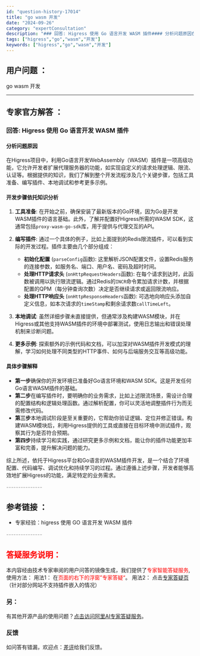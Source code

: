 ```yaml
---
id: "question-history-17014"
title: "go wasm 开发"
date: "2024-09-26"
category: "expertConsultation"
description: "### 回答: Higress 使用 Go 语言开发 WASM 插件#### 分析问题原因在Higress项目中，利用Go语言开发WebAssembly（WASM）插件是一项高级功能，它允许开发者扩展代理服务器的功能，如实现自定义的请求处理逻辑、限流、认证等。根据提供的知识，我们了解到整个开发流程涉"
tags: ["higress","go","wasm","开发"]
keywords: ["higress","go","wasm","开发"]
---
```


## 用户问题 ： 
 go wasm 开发  

---------------
## 专家官方解答 ：

### 回答: Higress 使用 Go 语言开发 WASM 插件

#### 分析问题原因
在Higress项目中，利用Go语言开发WebAssembly（WASM）插件是一项高级功能，它允许开发者扩展代理服务器的功能，如实现自定义的请求处理逻辑、限流、认证等。根据提供的知识，我们了解到整个开发流程涉及几个关键步骤，包括工具准备、编写插件、本地调试和参考更多示例。

#### 开发步骤依托知识分析

1. **工具准备**: 在开始之前，确保安装了最新版本的Go环境，因为Go是开发WASM插件的语言基础。此外，了解并配置好Higress所需的WASM SDK，这通常包括`proxy-wasm-go-sdk`库，用于提供与代理交互的API。

2. **编写插件**: 通过一个具体的例子，比如上面提到的Redis限流插件，可以看到实际的开发过程。插件主要由几个部分组成：
   - **初始化配置** (`parseConfig`函数): 这里解析JSON配置文件，设置Redis服务的连接参数，如服务名、端口、用户名、密码及超时时间。
   - **处理HTTP请求头** (`onHttpRequestHeaders`函数): 在每个请求到达时，此函数被调用以执行限流逻辑。通过Redis的`INCR`命令累加请求计数，并根据配置的QPM（每分钟查询次数）决定是否继续请求或返回限流响应。
   - **处理HTTP响应头** (`onHttpResponseHeaders`函数): 可选地向响应头添加自定义信息，如本次请求的`timeStamp`和剩余请求数`callTimeLeft`。

3. **本地调试**: 虽然详细步骤未直接提供，但通常涉及构建WASM模块，并在Higress或其他支持WASM插件的环境中部署测试，使用日志输出和错误处理机制来诊断问题。

4. **更多示例**: 探索额外的示例代码和文档，可以加深对WASM插件开发模式的理解，学习如何处理不同类型的HTTP事件、如何与后端服务交互等高级功能。

#### 具体步骤解释
- **第一步**确保你的开发环境已准备好Go语言环境和WASM SDK。这是开发任何Go语言WASM插件的基础。
- **第二步**在编写插件时，要明确你的业务需求，比如上述限流场景，需设计合理的配置结构和逻辑处理函数。通过解析配置，你可以灵活地调整插件行为而无需修改代码。
- **第三步**本地调试阶段是至关重要的，它帮助你验证逻辑、定位并修正错误。构建WASM模块后，利用Higress提供的工具或直接在目标环境中测试插件，观察其行为是否符合预期。
- **第四步**持续学习和实践，通过研究更多示例和文档，能让你的插件功能更加丰富和完善，提升解决问题的能力。

综上所述，依托于Higress平台和Go语言的WASM插件开发，是一个结合了环境配置、代码编写、调试优化和持续学习的过程。通过遵循上述步骤，开发者能够高效地扩展Higress的功能，满足特定的业务需求。


<font color="#949494">---------------</font> 


## 参考链接 ：

* 专家经验：higress 使用 GO 语言开发 WASM 插件 


 <font color="#949494">---------------</font> 
 


## <font color="#FF0000">答疑服务说明：</font> 

本内容经由技术专家审阅的用户问答的镜像生成，我们提供了<font color="#FF0000">专家智能答疑服务</font>,使用方法：
用法1： 在<font color="#FF0000">页面的右下的浮窗”专家答疑“</font>。
用法2： 点击[专家答疑页](https://answer.opensource.alibaba.com/docs/intro)（针对部分网站不支持插件嵌入的情况）
### 另：


有其他开源产品的使用问题？[点击访问阿里AI专家答疑服务](https://answer.opensource.alibaba.com/docs/intro)。
### 反馈
如问答有错漏，欢迎点：[差评](https://ai.nacos.io/user/feedbackByEnhancerGradePOJOID?enhancerGradePOJOId=17020)给我们反馈。
